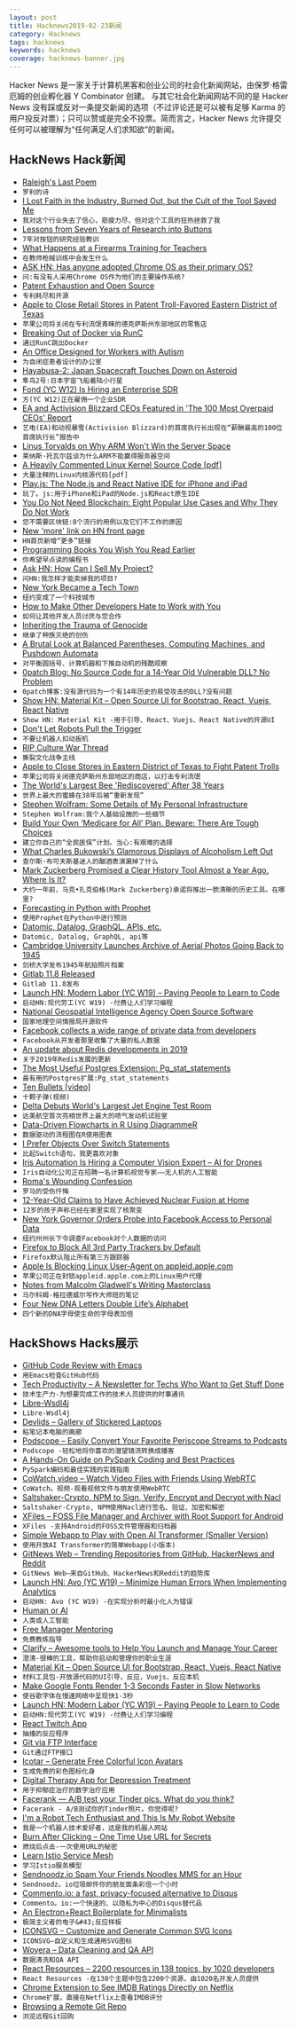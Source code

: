 ```yaml
---
layout: post
title: Hacknews2019-02-23新闻
category: Hacknews
tags: hacknews
keywords: hacknews
coverage: hacknews-banner.jpg
---
```


Hacker News 是一家关于计算机黑客和创业公司的社会化新闻网站，由保罗·格雷厄姆的创业孵化器 Y Combinator 创建。
与其它社会化新闻网站不同的是 Hacker News 没有踩或反对一条提交新闻的选项（不过评论还是可以被有足够 Karma 的用户投反对票）；只可以赞或是完全不投票。简而言之，Hacker News 允许提交任何可以被理解为“任何满足人们求知欲”的新闻。

## HackNews Hack新闻


- [Raleigh&#39;s Last Poem](https://thedrunkenodyssey.com/2019/02/21/old-poem-revue-2-raleighs-last-poem/)
- `罗利的诗`
- [I Lost Faith in the Industry, Burned Out, but the Cult of the Tool Saved Me](https://habr.com/en/post/440914/)
- `我对这个行业失去了信心，筋疲力尽，但对这个工具的狂热拯救了我`
- [Lessons from Seven Years of Research into Buttons](http://blogs.discovermagazine.com/crux/2019/02/04/five-lessons-about-pressing-buttons/#.XHBZQc9KjLZ)
- `7年对按钮的研究经验教训`
- [What Happens at a Firearms Training for Teachers](http://bostonreview.net/politics-education-opportunity/thomas-baxter-teachers-guns)
- `在教师枪械训练中会发生什么`
- [ASK HN: Has anyone adopted Chrome OS as their primary OS?](item?id=19225793)
- `问:有没有人采用Chrome OS作为他们的主要操作系统?`
- [Patent Exhaustion and Open Source](https://lwn.net/SubscriberLink/780078/ce7871081c7e3e8c/)
- `专利耗尽和开源`
- [Apple to Close Retail Stores in Patent Troll-Favored Eastern District of Texas](https://techcrunch.com/2019/02/22/apple-confirms-its-plans-to-close-retail-stores-in-the-patent-troll-favored-eastern-district-of-texas/)
- `苹果公司将关闭在专利流氓青睐的德克萨斯州东部地区的零售店`
- [Breaking Out of Docker via RunC](https://www.twistlock.com/labs-blog/breaking-docker-via-runc-explaining-cve-2019-5736/)
- `通过RunC跳出Docker`
- [An Office Designed for Workers with Autism](https://www.nytimes.com/interactive/2019/02/21/magazine/autism-office-design.html)
- `为自闭症患者设计的办公室`
- [Hayabusa-2: Japan Spacecraft Touches Down on Asteroid](https://www.bbc.co.uk/news/science-environment-47293317)
- `隼鸟2号:日本宇宙飞船着陆小行星`
- [Fond (YC W12) Is Hiring an Enterprise SDR](https://buff.ly/2T07hQk)
- `方(YC W12)正在雇佣一个企业SDR`
- [EA and Activision Blizzard CEOs Featured in &#39;The 100 Most Overpaid CEOs&#39; Report](http://www.gamasutra.com/view/news/337304/EA_and_Activision_Blizzard_CEOs_featured_in_The_100_Most_Overpaid_CEOs_report.php)
- `艺电(EA)和动视暴雪(Activision Blizzard)的首席执行长出现在“薪酬最高的100位首席执行长”报告中`
- [Linus Torvalds on Why ARM Won&#39;t Win the Server Space](https://www.realworldtech.com/forum/?threadid=183440&amp;curpostid=183486)
- `莱纳斯·托瓦尔兹谈为什么ARM不能赢得服务器空间`
- [A Heavily Commented Linux Kernel Source Code [pdf]](http://www.oldlinux.org/download/ECLK-5.0-WithCover.pdf)
- `大量注释的Linux内核源代码[pdf]`
- [Play.js: The Node.js and React Native IDE for iPhone and iPad](https://playdotjs.com/)
- `玩了。js:用于iPhone和iPad的Node.js和React原生IDE`
- [You Do Not Need Blockchain: Eight Popular Use Cases and Why They Do Not Work](https://blog.smartdec.net/you-do-not-need-blockchain-eight-popular-use-cases-and-why-they-do-not-work-f2ecc6cc2129)
- `您不需要区块链:8个流行的用例以及它们不工作的原因`
- [New &#39;more&#39; link on HN front page](https://news.ycombinator.com/front)
- `HN首页新增“更多”链接`
- [Programming Books You Wish You Read Earlier](https://zeroequalsfalse.press/posts/programming-books-you-wish-you-read-earlier/)
- `你希望早点读的编程书`
- [Ask HN: How Can I Sell My Project?](item?id=19224866)
- `问HN:我怎样才能卖掉我的项目?`
- [New York Became a Tech Town](https://www.nytimes.com/2019/02/22/technology/nyc-tech-startups.html)
- `纽约变成了一个科技城市`
- [How to Make Other Developers Hate to Work with You](https://anaxi.com/blog/2019/02/20/how-to-make-other-developers-hate-to-work-with-you/)
- `如何让其他开发人员讨厌与您合作`
- [Inheriting the Trauma of Genocide](https://www.wsj.com/articles/inheriting-the-trauma-of-genocide-11550761430)
- `继承了种族灭绝的创伤`
- [A Brutal Look at Balanced Parentheses, Computing Machines, and Pushdown Automata](http://raganwald.com/2019/02/14/i-love-programming-and-programmers.html)
- `对平衡圆括号、计算机器和下推自动机的残酷观察`
- [0patch Blog: No Source Code for a 14-Year Old Vulnerable DLL? No Problem](https://blog.0patch.com/2019/02/no-source-code-for-14-year-old.html)
- `0patch博客:没有源代码为一个有14年历史的易受攻击的DLL?没有问题`
- [Show HN: Material Kit – Open Source UI for Bootstrap, React, Vuejs, React Native](https://github.com/creativetimofficial/material-kit)
- `Show HN: Material Kit -用于引导、React、Vuejs、React Native的开源UI`
- [Don&#39;t Let Robots Pull the Trigger](https://www.scientificamerican.com/article/dont-let-robots-pull-the-trigger/)
- `不要让机器人扣动扳机`
- [RIP Culture War Thread](https://slatestarcodex.com/2019/02/22/rip-culture-war-thread/)
- `撕裂文化战争主线`
- [Apple to Close Stores in Eastern District of Texas to Fight Patent Trolls](https://www.macrumors.com/2019/02/22/apple-closing-stores-in-eastern-district-texas/)
- `苹果公司将关闭德克萨斯州东部地区的商店，以打击专利流氓`
- [The World&#39;s Largest Bee &#39;Rediscovered&#39; After 38 Years](http://www.nhm.ac.uk/discover/news/2019/february/the-worlds-largest-bee-rediscovered-after-38-years.html)
- `世界上最大的蜜蜂在38年后被“重新发现”`
- [Stephen Wolfram: Some Details of My Personal Infrastructure](https://blog.stephenwolfram.com/2019/02/seeking-the-productive-life-some-details-of-my-personal-infrastructure/)
- `Stephen Wolfram:我个人基础设施的一些细节`
- [Build Your Own ‘Medicare for All’ Plan. Beware: There Are Tough Choices](https://www.nytimes.com/interactive/2019/02/21/upshot/up-medicareforall.html)
- `建立你自己的“全民医保”计划。当心:有艰难的选择`
- [What Charles Bukowski’s Glamorous Displays of Alcoholism Left Out](https://www.nytimes.com/2019/02/20/books/review/charles-bukowski-on-drinking.html)
- `查尔斯·布可夫斯基迷人的酗酒表演漏掉了什么`
- [Mark Zuckerberg Promised a Clear History Tool Almost a Year Ago. Where Is It?](https://www.buzzfeednews.com/article/ryanmac/facebook-privacy-optics-clear-history-zuckerberg)
- `大约一年前，马克•扎克伯格(Mark Zuckerberg)承诺将推出一款清晰的历史工具。在哪里?`
- [Forecasting in Python with Prophet](https://mode.com/example-gallery/forecasting_prophet_python_cookbook/)
- `使用Prophet在Python中进行预测`
- [Datomic, Datalog, GraphQL, APIs, etc.](http://tank.hyperfiddle.com/:dustingetz!timothy-baldridge-datomic-datalog/)
- `Datomic, Datalog, GraphQL, api等`
- [Cambridge University Launches Archive of Aerial Photos Going Back to 1945](https://www.theguardian.com/culture/2019/feb/22/historical-google-earth-project-changing-britain-aerial-photography)
- `剑桥大学发布1945年航拍照片档案`
- [Gitlab 11.8 Released](https://about.gitlab.com/2019/02/22/gitlab-11-8-released/)
- `Gitlab 11.8发布`
- [Launch HN: Modern Labor (YC W19) – Paying People to Learn to Code](item?id=19227441)
- `启动HN:现代劳工(YC W19) -付费让人们学习编程`
- [National Geospatial Intelligence Agency Open Source Software](https://github.com/ngageoint)
- `国家地理空间情报局开源软件`
- [Facebook collects a wide range of private data from developers](https://www.wsj.com/articles/you-give-apps-sensitive-personal-information-then-they-tell-facebook-11550851636)
- `Facebook从开发者那里收集了大量的私人数据`
- [An update about Redis developments in 2019](http://antirez.com/news/126)
- `关于2019年Redis发展的更新`
- [The Most Useful Postgres Extension: Pg_stat_statements](https://www.citusdata.com/blog/2019/02/08/the-most-useful-postgres-extension-pg-stat-statements/)
- `最有用的Postgres扩展:Pg_stat_statements`
- [Ten Bullets [video]](https://www.youtube.com/watch?v=49p1JVLHUos&amp;t=68s)
- `十颗子弹(视频)`
- [Delta Debuts World&#39;s Largest Jet Engine Test Room](https://edition.cnn.com/travel/article/delta-air-lines-worlds-largest-jet-engine-test-cell/index.html)
- `达美航空首次亮相世界上最大的喷气发动机试验室`
- [Data-Driven Flowcharts in R Using DiagrammeR](https://mikeyharper.uk/flowcharts-in-r-using-diagrammer/)
- `数据驱动的流程图在R使用图表`
- [I Prefer Objects Over Switch Statements](https://enmascript.com/articles/2018/10/22/why-I-prefer-objects-over-switch-statements)
- `比起Switch语句，我更喜欢对象`
- [Iris Automation Is Hiring a Computer Vision Expert – AI for Drones](http://www.irisonboard.com/careers/)
- `Iris自动化公司正在招聘一名计算机视觉专家——无人机的人工智能`
- [Roma&#39;s Wounding Confession](http://churchlife.nd.edu/2019/02/22/romas-wounding-confession/)
- `罗马的受伤忏悔`
- [12-Year-Old Claims to Have Achieved Nuclear Fusion at Home](http://www.fusor.net/board/viewtopic.php?t=12115#p78866)
- `12岁的孩子声称已经在家里实现了核聚变`
- [New York Governor Orders Probe into Facebook Access to Personal Data](https://www.reuters.com/article/facebook-new-york/new-york-governor-cuomo-orders-probe-into-facebook-access-to-personal-data-idUSKCN1QB2BK)
- `纽约州州长下令调查Facebook对个人数据的访问`
- [Firefox to Block All 3rd Party Trackers by Default](https://twitter.com/jensimmons/status/1098335173089873920)
- `Firefox默认阻止所有第三方跟踪器`
- [Apple Is Blocking Linux User-Agent on appleid.apple.com](https://fosstodon.org/@alexbuzzbee/101633318704187857)
- `苹果公司正在封锁appleid.apple.com上的Linux用户代理`
- [Notes from Malcolm Gladwell&#39;s Writing Masterclass](https://taimur.me/posts/notes-from-malcolm-gladwell-s-writing-masterclass-part-1)
- `马尔科姆·格拉德威尔写作大师班的笔记`
- [Four New DNA Letters Double Life’s Alphabet](https://www.nature.com/articles/d41586-019-00650-8)
- `四个新的DNA字母使生命的字母表加倍`


## HackShows Hacks展示

- [ GitHub Code Review with Emacs](https://blog.laurentcharignon.com/post/code-review-in-emacs/)
- `用Emacs检查GitHub代码`
- [ Tech Productivity – A Newsletter for Techs Who Want to Get Stuff Done](https://techproductivity.co/)
- `技术生产力-为想要完成工作的技术人员提供的时事通讯`
- [ Libre-Wsdl4j](https://github.com/librewsdl4j/libre-wsdl4j)
- `Libre-Wsdl4j`
- [ Devlids – Gallery of Stickered Laptops](https://devlids.com)
- `粘笔记本电脑的画廊`
- [ Podscope – Easily Convert Your Favorite Periscope Streams to Podcasts](https://podscope.beta-neil.com)
- `Podscope -轻松地将你喜欢的潜望镜流转换成播客`
- [ A Hands-On Guide on PySpark Coding and Best Practices](https://github.com/ericxiao251/spark-syntax)
- `PySpark编码和最佳实践的实践指南`
- [ CoWatch.video – Watch Video Files with Friends Using WebRTC](https://cowatch.video/?r=hn)
- `CoWatch。视频-观看视频文件与朋友使用WebRTC`
- [ Saltshaker-Crypto, NPM to Sign, Verify, Encrypt and Decrypt with Nacl](https://www.npmjs.com/package/saltshaker-crypto)
- `Saltshaker-Crypto, NPM使用Nacl进行签名、验证、加密和解密`
- [ XFiles – FOSS File Manager and Archiver with Root Support for Android](https://github.com/pgp/XFiles)
- `XFiles -支持Android的FOSS文件管理器和归档器`
- [ Simple Webapp to Play with Open AI Transformer (Smaller Version)](https://lm.sprinkleai.com/)
- `使用开放AI Transformer的简单Webapp(小版本)`
- [ GitNews Web – Trending Repositories from GitHub, HackerNews and Reddit](https://git.news)
- `GitNews Web—来自GitHub、HackerNews和Reddit的趋势库`
- [Launch HN: Avo (YC W19) – Minimize Human Errors When Implementing Analytics](https://news.ycombinator.com/item?id=19209527)
- `启动HN: Avo (YC W19) -在实现分析时最小化人为错误`
- [ Human or AI](https://humanorai.net/)
- `人类或人工智能`
- [ Free Manager Mentoring](https://www.freemanagermentors.com/)
- `免费教练指导`
- [ Clarify – Awesome tools to Help You Launch and Manage Your Career](https://www.clarifyhq.com)
- `澄清-很棒的工具，帮助你启动和管理你的职业生涯`
- [ Material Kit – Open Source UI for Bootstrap, React, Vuejs, React Native](https://github.com/creativetimofficial/material-kit)
- `材料工具包-开放源代码的UI引导，反应，Vuejs，反应本机`
- [ Make Google Fonts Render 1-3 Seconds Faster in Slow Networks](https://googlefonts.3perf.com/)
- `使谷歌字体在慢速网络中呈现快1-3秒`
- [Launch HN: Modern Labor (YC W19) – Paying People to Learn to Code](https://news.ycombinator.com/item?id=19227441)
- `启动HN:现代劳工(YC W19) -付费让人们学习编程`
- [ React Twitch App](https://buralog.github.io/react-twitch-app/)
- `抽搐的反应程序`
- [ Git via FTP Interface](https://begriffs.com/posts/2019-02-21-browsing-remote-git.html?hn=42)
- `Git通过FTP接口`
- [ Icotar – Generate Free Colorful Icon Avatars](https://icotar.com)
- `生成免费的彩色图标化身`
- [ Digital Therapy App for Depression Treatment](https://flowneuroscience.com/wp2/app/)
- `用于抑郁症治疗的数字治疗应用`
- [ Facerank — A/B test your Tinder pics. What do you think?](https://facerank.app)
- `Facerank - A/B测试你的Tinder照片。你觉得呢?`
- [ I&#39;m a Robot Tech Enthusiast and This Is My Robot Website](https://www.personalrobots.biz/)
- `我是一个机器人技术爱好者，这是我的机器人网站`
- [ Burn After Clicking – One Time Use URL for Secrets](https://github.com/poblahblahblah/burn-after-clicking/)
- `燃烧后点击-一次使用URL的秘密`
- [ Learn Istio Service Mesh](https://learnistio.com)
- `学习Istio服务模型`
- [ Sendnoodz.io Spam Your Friends Noodles MMS for an Hour](https://sendnoodz.io)
- `Sendnoodz。io垃圾邮件你的朋友面条彩信一个小时`
- [ Commento.io: a fast, privacy-focused alternative to Disqus](https://commento.io)
- `Commento。io:一个快速的、以隐私为中心的Disqus替代品`
- [ An Electron&#43;React Boilerplate for Minimalists](https://github.com/f-prime/electron-react-boilerplate-minimal)
- `极简主义者的电子&#43;反应样板`
- [ ICONSVG – Customize and Generate Common SVG Icons](https://iconsvg.xyz/)
- `ICONSVG—自定义和生成通用SVG图标`
- [ Woyera – Data Cleaning and QA API](http://www.woyera.com)
- `数据清洗和QA API`
- [ React Resources – 2200 resources in 138 topics, by 1020 developers](https://reactresources.com)
- `React Resources -在138个主题中包含2200个资源，由1020名开发人员提供`
- [ Chrome Extension to See IMDB Ratings Directly on Netflix](https://chrome.google.com/webstore/detail/imdb-ratings-on-netflix/ohonjgnjobblbhfeamidafpnbkppbljh)
- `Chrome扩展，直接在Netflix上查看IMDB评分`
- [ Browsing a Remote Git Repo](https://begriffs.com/posts/2019-02-21-browsing-remote-git.html?hn=1)
- `浏览远程Git回购`


